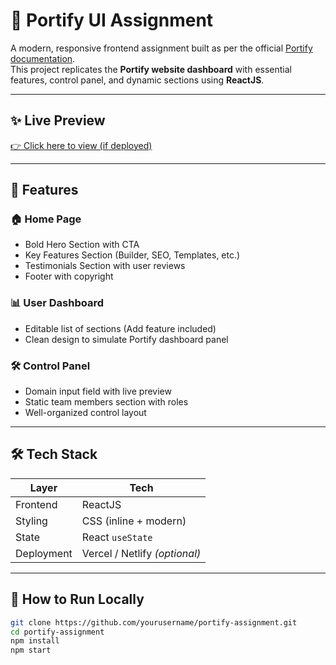# 🚀 Portify UI Assignment

A modern, responsive frontend assignment built as per the official [Portify documentation](https://zeetsoft.in/docs/).  
This project replicates the **Portify website dashboard** with essential features, control panel, and dynamic sections using **ReactJS**.

---

## ✨ Live Preview

[👉 Click here to view (if deployed)](https://portify-lite-ui.vercel.app/)

-----

## 📌 Features

### 🏠 Home Page
- Bold Hero Section with CTA
- Key Features Section (Builder, SEO, Templates, etc.)
- Testimonials Section with user reviews
- Footer with copyright

### 📊 User Dashboard
- Editable list of sections (Add feature included)
- Clean design to simulate Portify dashboard panel

### 🛠️ Control Panel
- Domain input field with live preview
- Static team members section with roles
- Well-organized control layout

------

## 🛠️ Tech Stack

| Layer         | Tech        |
|---------------|-------------|
| Frontend      | ReactJS     |
| Styling       | CSS (inline + modern) |
| State         | React `useState` |
| Deployment    | Vercel / Netlify *(optional)* |

---

## 🚀 How to Run Locally

```bash
git clone https://github.com/yourusername/portify-assignment.git
cd portify-assignment
npm install
npm start
